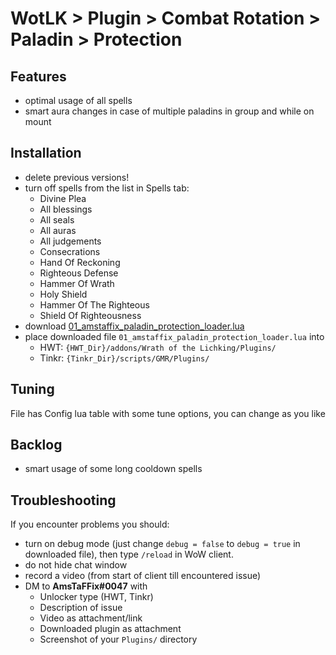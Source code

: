 # WotLK > Plugin > Combat Rotation > Paladin > Protection

## Features
- optimal usage of all spells
- smart aura changes in case of multiple paladins in group and while on mount

## Installation
- delete previous versions!
- turn off spells from the list in Spells tab:
  - Divine Plea
  - All blessings
  - All seals
  - All auras
  - All judgements
  - Consecrations
  - Hand Of Reckoning
  - Righteous Defense
  - Hammer Of Wrath
  - Holy Shield
  - Hammer Of The Righteous
  - Shield Of Righteousness
- download [01_amstaffix_paladin_protection_loader.lua](https://raw.githubusercontent.com/Dream-Weaver-GMR-Profiles-Plugins/public/master/plugins/wotlk/combat_rotation/paladin/protection/v3/01_amstaffix_paladin_protection_loader.lua)
- place downloaded file `01_amstaffix_paladin_protection_loader.lua` into
  - HWT: `{HWT_Dir}/addons/Wrath of the Lichking/Plugins/`
  - Tinkr: `{Tinkr_Dir}/scripts/GMR/Plugins/`

## Tuning
File has Config lua table with some tune options, you can change as you like

## Backlog
- smart usage of some long cooldown spells

## Troubleshooting
If you encounter problems you should:
- turn on debug mode (just change `debug = false` to `debug = true` in downloaded file), then type `/reload` in WoW client.
- do not hide chat window
- record a video (from start of client till encountered issue)
- DM to **AmsTaFFix#0047** with
  - Unlocker type (HWT, Tinkr)
  - Description of issue
  - Video as attachment/link
  - Downloaded plugin as attachment
  - Screenshot of your `Plugins/` directory
